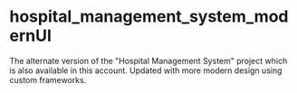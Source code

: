 # hospital_management_system_modernUI
 The alternate version of the "Hospital Management System" project which is also available in this account. Updated with more modern design using custom frameworks.
